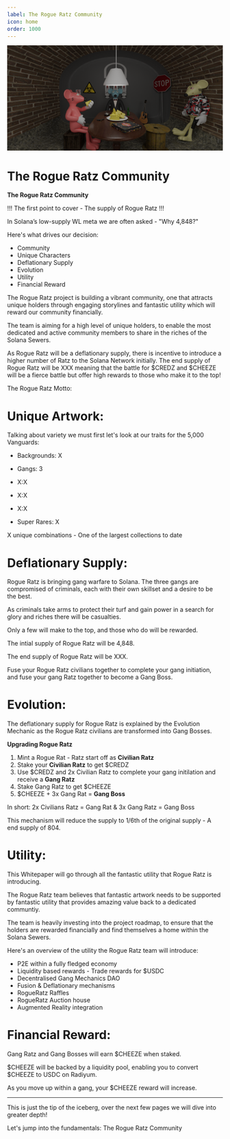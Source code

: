 ```yaml
---
label: The Rogue Ratz Community
icon: home
order: 1000
---
```


![](../static/banner3.png)
# The Rogue Ratz Community

**The Rogue Ratz Community**


!!!
The first point to cover - The supply of Rogue Ratz
!!!

In Solana’s low-supply WL meta we are often asked - "Why 4,848?"

Here's what drives our decision:

- Community
- Unique Characters
- Deflationary Supply
- Evolution
- Utility
- Financial Reward

The Rogue Ratz project is building a vibrant community, one that attracts unique holders through engaging storylines and fantastic utility which will reward our community financially.

The team is aiming for a high level of unique holders, to enable the most dedicated and active community members to share in the riches of the Solana Sewers. 

As Rogue Ratz will be a deflationary supply, there is incentive to introduce a higher number of Ratz to the Solana Network initially. The end supply of Rogue Ratz will be XXX meaning that the battle for $CREDZ and $CHEEZE will be a fierce battle but offer high rewards to those who make it to the top!

The Rogue Ratz Motto: 

# Unique Artwork:

Talking about variety we must first let's look at our traits for the 5,000 Vanguards:

- Backgrounds: X
- Gangs: 3 
- X:X
- X:X
- X:X

- Super Rares: X

X unique combinations - One of the largest collections to date

# Deflationary Supply:

Rogue Ratz is bringing gang warfare to Solana. The three gangs are compromised of criminals, each with their own skillset and a desire to be the best.

As criminals take arms to protect their turf and gain power in a search for glory and riches there will be casualties.

Only a few will make to the top, and those who do will be rewarded. 

The intial supply of Rogue Ratz will be 4,848.

The end supply of Rogue Ratz will be XXX.

Fuse your Rogue Ratz civilians together to complete your gang initiation, and fuse your gang Ratz together to become a Gang Boss.

# Evolution:

The deflationary supply for Rogue Ratz is explained by the Evolution Mechanic as the Rogue Ratz civilians are transformed into Gang Bosses.

**Upgrading Rogue Ratz** 

1. Mint a Rogue Rat - Ratz start off as **Civilian Ratz**
2. Stake your **Civilian Ratz** to get $CREDZ
3. Use $CREDZ and 2x Civilian Ratz to complete your gang initilation and receive a **Gang Ratz**
4. Stake Gang Ratz to get $CHEEZE
5. $CHEEZE + 3x Gang Rat = **Gang Boss**

In short: 2x Civilians Ratz = Gang Rat &  3x Gang Ratz = Gang Boss

This mechanism will reduce the supply to 1/6th of the original supply - A end supply of 804.

# Utility:

This Whitepaper will go through all the fantastic utility that Rogue Ratz is introducing.

The Rogue Ratz team believes that fantastic artwork needs to be supported by fantastic utility that provides amazing value back to a dedicated communtiy. 

The team is heavily investing into the project roadmap, to ensure that the holders are rewarded financially and find themselves a home within the Solana Sewers. 

Here's an overview of the utility the Rogue Ratz team will introduce:

- P2E within a fully fledged economy
- Liquidity based rewards - Trade rewards for $USDC
- Decentralised Gang Mechanics DAO
- Fusion & Deflationary mechanisms
- RogueRatz Raffles
- RogueRatz Auction house
- Augmented Reality integration

# Financial Reward:

Gang Ratz and Gang Bosses will earn $CHEEZE when staked.

$CHEEZE will be backed by a liquidity pool, enabling you to convert $CHEEZE to USDC on Radiyum.

As you move up within a gang, your $CHEEZE reward will increase. 

---
This is just the tip of the iceberg, over the next few pages we will dive into greater depth!

Let's jump into the fundamentals: The Rogue Ratz Community